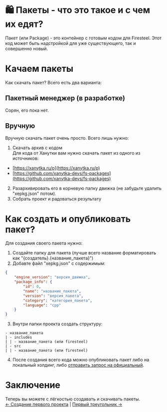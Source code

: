 # 🛍 Пакеты - что это такое и с чем их едят?
Пакет (или Package) - это контейнер с готовым кодом для Firesteel. Этот код может быть надстройкой для уже существующего, так и совершенно новый.

# Качаем пакеты
Как скачать пакет? Всего есть два варианта:

## Пакетный менеджер (в разработке)
Сорян, его пока нет.

## Вручную
Вручную скачать пакет очень просто. Всего лишь нужно:  
1. Скачать архив с кодом  
Для кода от Ханутки вам нужно скачать пакет из одного из источников:  
* [https://xanytka.ru/p](https://xanytka.ru/p)  
* [https://github.com/xanytka-devs/fs-packages](https://github.com/xanytka-devs/fs-packages)  
2. Разархивировать его в корневую папку движка (не забудьте удалить "xepkg.json" потом).  
3. Собрать проект и радоваться результату

# Как создать и опубликовать пакет?
Для создания своего пакета нужно:  
1. Создайте папку для пакета (лучше всего название форматировать как "{создатель}.{название_пакета}")  
2. Добавте файл "xepkg.json" с содержимым:  
``` json
{
	"engine_version": "версия_движка",
	"package_info": {
		"id": 0,
		"name": "название_пакета",
		"version": "версия_пакета",
		"category": "категория_пакета",
		"language": "cpp"
	}
}
```
3. Внутри папки проекта создать структуру:
```
- название_пакета
| - includes
| | - название_пакета (или firesteel)
| - src
| | - название_пакета (или firesteel)
```
4. После создания всего кода можно опубликовать пакет либо на локальный холдинг, либо [отправить запрос на официальный](https://github.com/xanytka-devs/fs-packages/issues/new).

# Заключение
Теперь вы можете с лёгкостью создавать и скачивать пакеты.  
[<- Создание первого проекта](https://firesteel.readthedocs.io/ru/latest/#tutorials/home/) | [Первый треугольник ->](https://firesteel.readthedocs.io/ru/latest/#tutorials/triangle/)